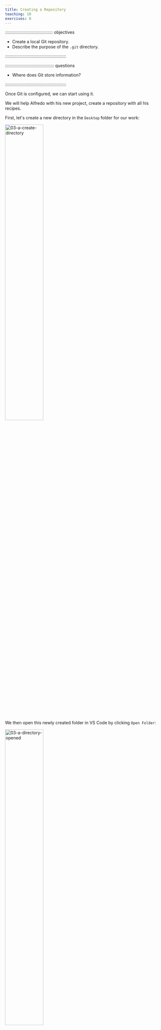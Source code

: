 ```yaml
---
title: Creating a Repository
teaching: 10
exercises: 0
---
```


::::::::::::::::::::::::::::::::::::::: objectives

- Create a local Git repository.
- Describe the purpose of the `.git` directory.

::::::::::::::::::::::::::::::::::::::::::::::::::

:::::::::::::::::::::::::::::::::::::::: questions

- Where does Git store information?

::::::::::::::::::::::::::::::::::::::::::::::::::

Once Git is configured,
we can start using it.

We will help Alfredo with his new project, create a repository with all his recipes.

First, let's create a new directory in the `Desktop` folder for our work:

<img src="fig/03-a-create-directory.JPG" alt="03-a-create-directory" width=50%>

We then open this newly created folder in VS Code by clicking `Open Folder`:

<img src="fig/03-a-directory-opened.JPG" alt="03-a-directory-opened" width=50%>

and then selecting the `recipes` folder:

<img src="fig/03-a-select-directory.JPG" alt="03-a-select-directory" width=50%>

Then we tell Git to make `recipes` a [repository](../learners/reference.md#repository)
\-- a place where Git can store versions of our files. Click menu `View` and then `Source Control`:

<img src="fig/03-b-source-control-menu.JPG" alt="03-b-source-control-menu" width=50%>

Click `Initialize Repository`:

<img src="fig/03-b-initialize-repository.JPG" alt="03-b-initialize-repository" width=50%>

and you will see `Source Control` which means the repository is created. 

<img src="fig/03-b-source-control.JPG" alt="03-b-source-control" width=50%>


It is important to note that `Initialize Repository` will create a repository that
can include subdirectories and their files---there is no need to create
separate repositories nested within the `recipes` repository, whether
subdirectories are present from the beginning or added later. Also, note
that the creation of the `recipes` directory and its initialization as a
repository are completely separate processes.

If we view the repository in its folder, it appears that nothing has changed since there is no visible content. To see what changed, click `View` in the folder:

<img src="fig/03-c-directory-empty-view-menu.JPG" alt="03-c-directory-empty-view-menu" width=50%>

and choose `Show` and `hidden items`. We can see that Git has created a hidden directory within `recipes` called `.git`:

<img src="fig/03-c-directory-show-hidden-items.JPG" alt="03-c-directory-show-hidden-items" width=50%>


Git uses this special subdirectory to store all the information about the project,
including the tracked files and sub-directories located within the project's directory.
If we ever delete the `.git` subdirectory,
we will lose the project's history.

Next, we will change the default branch to be called `main`.
This might be the default branch depending on your settings and version
of git. 
See the [setup episode](02-setup.md#default-git-branch-naming) for more information on this change.

To see branch name, ensure that `Source Control Repositories` is selected. As shown below, the branch is called "project".

<img src="fig/03-d-source-control-repositories.JPG" alt="03-d-source-control-repositories" width=50%>

Under `Source Control Repositories`, click on the three dots of our repository `recipes`, and select `Rename Branch`:

<img src="fig/03-d-source-control-sub-menu.JPG" alt="03-d-source-control-sub-menu" width=50%>

<img src="fig/03-d-rename-branch.JPG" alt="03-d-rename-branch" width=50%>

Enter "main" and press Return to save. The branch is renamed to `main`:

<img src="fig/03-d-main.JPG" alt="03-d-main" width=50%>

We can now start using one of the most important git commands, which is particularly helpful to beginners. In the screenshot above, in the `Source Control` window, is a blue button. It will show a different command depending on the status of our repository. Under this button we will find what changes have been made in the repository and the status of this change. The information here is updated as we make changes to our repository. We will see more examples of this later. For now, remember that this `Source Control` window tells us the status of our project, and better, a list of changes in the project and options on what to do with those changes. We can refer to it as often as we want, whenever we want to understand what is going on.

:::::::::::::::::::::::::::::::::::::::  challenge

## Places to Create Git Repositories

Along with tracking information about recipes (the project we have already created),
Alfredo would also like to track information about desserts specifically.
Alfredo creates a `desserts` project inside his `recipes`
project with the following sequence of commands:

```bash
$ cd ~/Desktop    # return to Desktop directory
$ cd recipes      # go into recipes directory, which is already a Git repository
$ ls -a           # ensure the .git subdirectory is still present in the recipes directory
$ mkdir desserts # make a sub-directory recipes/desserts
$ cd desserts    # go into desserts subdirectory
$ git init        # make the desserts subdirectory a Git repository
$ ls -a           # ensure the .git subdirectory is present indicating we have created a new Git repository
```

Is the `git init` command, run inside the `desserts` subdirectory, required for
tracking files stored in the `desserts` subdirectory?

:::::::::::::::  solution

## Solution

No. Alfredo does not need to make the `desserts` subdirectory a Git repository
because the `recipes` repository will track all files, sub-directories, and
subdirectory files under the `recipes` directory.  Thus, in order to track
all information about desserts, Alfredo only needed to add the `desserts` subdirectory
to the `recipes` directory.

Additionally, Git repositories can interfere with each other if they are "nested":
the outer repository will try to version-control
the inner repository. Therefore, it's best to create each new Git
repository in a separate directory. To be sure that there is no conflicting
repository in the directory, check the output of `git status`. If it looks
like the following, you are good to go to create a new repository as shown
above:

```bash
$ git status
```

```output
fatal: Not a git repository (or any of the parent directories): .git
```

:::::::::::::::::::::::::

## Correcting `git init` Mistakes

Jimmy explains to Alfredo how a nested repository is redundant and may cause confusion
down the road. Alfredo would like to go back to a single git repository. How can Alfredo undo
his last `git init` in the `desserts` subdirectory?

:::::::::::::::  solution

## Solution -- USE WITH CAUTION!

### Background

Removing files from a Git repository needs to be done with caution. But we have not learned
yet how to tell Git to track a particular file; we will learn this in the next episode. Files
that are not tracked by Git can easily be removed like any other "ordinary" files with

```bash
$ rm filename
```

Similarly a directory can be removed using `rm -r dirname`.
If the files or folder being removed in this fashion are tracked by Git, then their removal
becomes another change that we will need to track, as we will see in the next episode.

### Solution

Git keeps all of its files in the `.git` directory.
To recover from this little mistake, Alfredo can remove the `.git`
folder in the desserts subdirectory by running the following command from inside the `recipes` directory:

```bash
$ rm -rf desserts/.git
```

But be careful! Running this command in the wrong directory will remove
the entire Git history of a project you might want to keep.
In general, deleting files and directories using `rm` from the command line cannot be reversed.
Therefore, always check your current directory using the command `pwd`.



:::::::::::::::::::::::::

::::::::::::::::::::::::::::::::::::::::::::::::::

:::::::::::::::::::::::::::::::::::::::: keypoints

- `git init` initializes a repository.
- Git stores all of its repository data in the `.git` directory.

::::::::::::::::::::::::::::::::::::::::::::::::::
